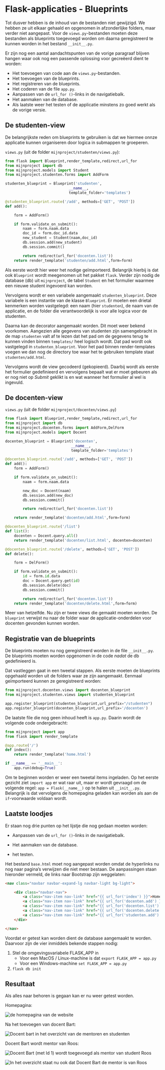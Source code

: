 # Flask-applicaties - Blueprints

Tot dusver hebben is de inhoud van de bestanden niet gewijzigd. We hebben ze uit elkaar gehaald en opgenomen in afzonderlijke folders, maar verder niet aangepast. Voor de `views.py`-bestanden moeten deze bestanden als blueprints toegevoegd worden om daarna geregistreerd te kunnen worden in het bestand  `__init__.py`.

Er zijn nog een aantal aandachtspunten van de vorige paragraaf blijven hangen waar ook nog een passende oplossing voor gecreëerd dient te worden:

- Het toevoegen van code aan de `views.py`-bestanden.
- Het toevoegen van de blueprints.
- Het registreren van de blueprints.
- Het coderen van de file `app.py`.
- Aanpassen van de `url_for ()`-links in de navigatiebalk.
- Het aanmaken van de database.
- Als laatste weer het testen of de applicatie minstens zo goed werkt als de vorige versie.

## De studenten-view

De belangrijkste reden om blueprints te gebruiken is dat we hiermee onnze applicatie kunnen organiseren door logica in submappen te groeperen.

`views.py` (uit de folder `mijnproject/studenten/views.py`):

```python hl_lines="1 6-8"
from flask import Blueprint,render_template,redirect,url_for
from mijnproject import db
from mijnproject.models import Student
from mijnproject.studenten.forms import AddForm

studenten_blueprint = Blueprint('studenten',
                             __name__,
                             template_folder='templates')

@studenten_blueprint.route('/add', methods=['GET', 'POST'])
def add():

    form = AddForm()

    if form.validate_on_submit():
        naam = form.naam.data
        doc_id = form.doc_id.data
        new_student = Student(naam,doc_id)
        db.session.add(new_student)
        db.session.commit()

        return redirect(url_for('docenten.list'))
    return render_template('studenten/add.html',form=form)
```

Als eerste wordt hier weer het nodige geïmporteerd. Belangrijk hierbij is dat ook `Blueprint` wordt meegenomen uit het pakket `flask`. Verder zijn nodig de database (db) uit `mijnproject`, de tabel `Student` en het formulier waarmee een nieuwe student ingevoerd kan worden. 

Vervolgens wordt er een variabele aangemaakt `studenten_blueprint`. Deze variabele is een instantie van de klasse `Blueprint`. Er moeten een drietal kenmerken worden vastgelegd: een naam (hier `studenten`), de naam van de applicatie, en de folder die verantwoordelijk is voor alle logica voor de studenten. 

Daarna kan de decorator aangemaakt worden. Dit moet weer bekend voorkomen. Aangezien alle gegevens van studenten zijn samengebracht in de map `studenten` valt af te lezen dat het pad om de gegevens terug te kunnen vinden binnen `templates/` heel logisch wordt. Dat pad wordt ook vastgelegd in `studenten_blueprint`. Voor het pad binnen render-templates voegen we dan nog de directory toe waar het te gebruiken template staat `studenten/add.html`.

Vervolgens wordt de view gecodeerd (gekopieerd). Daarbij wordt als eerste het formulier gedefinieerd en vervolgens bepaalt wat er moet gebeuren als er nog niet op *Submit* geklikt is en wat wanneer het formulier al wel is ingevuld.

## De docenten-view

`views.py` (uit de folder `mijnproject/docenten/views.py`)

```python
from flask import Blueprint,render_template,redirect,url_for
from mijnproject import db
from mijnproject.docenten.forms import AddForm,DelForm
from mijnproject.models import Docent

docenten_blueprint = Blueprint('docenten',
                              __name__,
                              template_folder='templates')

@docenten_blueprint.route('/add', methods=['GET', 'POST'])
def add():
    form = AddForm()

    if form.validate_on_submit():
        naam = form.naam.data

        new_doc = Docent(naam)
        db.session.add(new_doc)
        db.session.commit()

        return redirect(url_for('docenten.list'))

    return render_template('docenten/add.html',form=form)

@docenten_blueprint.route('/list')
def list():
    docenten = Docent.query.all()
    return render_template('docenten/list.html', docenten=docenten)

@docenten_blueprint.route('/delete', methods=['GET', 'POST'])
def delete():

    form = DelForm()

    if form.validate_on_submit():
        id = form.id.data
        doc = Docent.query.get(id)
        db.session.delete(doc)
        db.session.commit()

        return redirect(url_for('docenten.list'))
    return render_template('docenten/delete.html',form=form)
```

Meer van hetzelfde. Nu zijn er twee views die gemaakt moeten worden. De `blueprint` verwijst nu naar de folder waar de applicatie-onderdelen voor docenten gevonden kunnen worden.

## Registratie van de blueprints

De blueprints moeten nu nog geregistreerd worden in de file `__init__.py`. De blueprints moeten worden opgenomen in de code *nadat* de db gedefinieerd is.

Dat vastleggen gaat in een tweetal stappen. Als eerste moeten de blueprints opgehaald worden uit de folders waar ze zijn aangemaakt. Eenmaal geïmporteerd kunnen ze geregistreerd worden:

```python
from mijnproject.docenten.views import docenten_blueprint
from mijnproject.studenten.views import studenten_blueprint

app.register_blueprint(studenten_blueprint,url_prefix="/studenten")
app.register_blueprint(docenten_blueprint,url_prefix='/docenten')
```

De laatste file die nog geen inhoud heeft is `app.py`. Daarin wordt de volgende code ondergebracht:

```python
from mijnproject import app
from flask import render_template

@app.route('/')
def index():
    return render_template('home.html')

if __name__ == '__main__':
    app.run(debug=True)
```

Om te beginnen worden er weer een tweetal items ingeladen. Op het eerste gezicht ziet `import app` er wat raar uit, maar er wordt gevraagd om de volgende regel: `app = Flask(__name__)` op te halen uit `__init__.py`. Belangrijk is dat vervolgens de homepagina geladen kan worden als aan de `if`-voorwaarde voldaan wordt.

## Laatste loodjes

Er staan nog drie punten op het lijstje die nog gedaan moeten worden:

- Aanpassen van de `url_for ()`-links in de navigatiebalk.

- Het aanmaken van de database.

- het testen.

Het bestand `base.html` moet nog aangepast worden omdat de hyperlinks nu nog naar pagina’s verwijzen die niet meer bestaan. De aanpassingen staan hieronder vermeld, de links naar Bootstrap zijn weggelaten:

```html hl_lines="5-8"
<nav class="navbar navbar-expand-lg navbar-light bg-light">

    <div class="navbar-nav">
        <a class="nav-item nav-link" href="{{ url_for('index') }}">Home</a>
        <a class="nav-item nav-link" href="{{ url_for('docenten.add') }}">Voeg docent toe</a>
        <a class="nav-item nav-link" href="{{ url_for('docenten.list') }}"> Toon mentoren</a>
        <a class="nav-item nav-link" href="{{ url_for('docenten.delete') }}">Verwijder docent</a>
        <a class="nav-item nav-link" href="{{ url_for('studenten.add') }}">Voeg student toe</a>
    </div>

</nav>
```

Voordat er getest kan worden dient de database aangemaakt te worden. Daarvoor zijn de vier inmiddels bekende stappen nodig:

1. Stel de omgevingsvariabele FLASK_APP in
    - Voor een MacOS / Linux-machine is dat `export FLASK_APP = app.py`
    - Voor een Windows-machine `set FLASK_APP = app.py`
2. `flask db init ` 

## Resultaat

Als alles naar behoren is gegaan kan er nu weer getest worden. 

Homepagina:

![de homepagina van de website](imgs/homepagina.png)

Na het toevoegen van docent Bart:

![Docent bart in het overzicht van de mentoren en studenten](imgs/docent-bart.png)

Docent Bart wordt mentor van Roos:

![Docent Bart (met Id 1) wordt toegevoegd als mentor van student Roos](imgs/student-roos.png)

![In het overzicht staat nu ook dat Docent Bart de mentor is van Roos](imgs/bart-mentor-roos.png)

